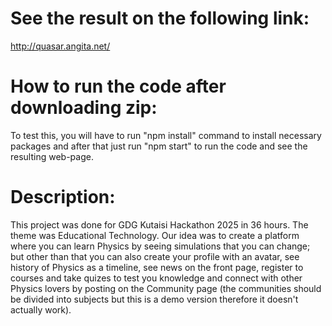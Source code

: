 # See the result on the following link:
http://quasar.angita.net/

# How to run the code after downloading zip:
To test this, you will have to run "npm install" command to install necessary packages and after that just run "npm start" to run the code and see the resulting web-page.

# Description:
This project was done for GDG Kutaisi Hackathon 2025 in 36 hours. The theme was Educational Technology. Our idea was to create a platform where you can learn Physics by seeing simulations that you can change; but other than that you can also create your profile with an avatar, see history of Physics as a timeline, see news on the front page, register to courses and take quizes to test you knowledge and connect with other Physics lovers by posting on the Community page (the communities should be divided into subjects but this is a demo version therefore it doesn't actually work).
